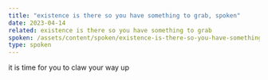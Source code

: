 ```yaml
---
title: "existence is there so you have something to grab, spoken"
date: 2023-04-14
related: existence is there so you have something to grab
spoken: /assets/content/spoken/existence-is-there-so-you-have-something-to-grab.m4a/existence-is-there-so-you-have-something-to-grab.m4a
type: spoken
---
```

it is time for you to claw your way up
